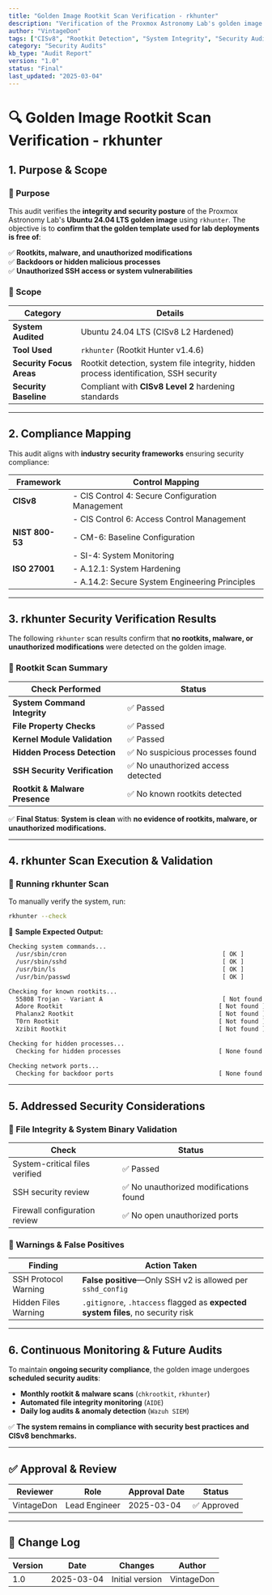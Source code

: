 ```yaml
---
title: "Golden Image Rootkit Scan Verification - rkhunter"
description: "Verification of the Proxmox Astronomy Lab's golden image using rkhunter to confirm system integrity and absence of rootkits, malware, and unauthorized modifications."
author: "VintageDon"
tags: ["CISv8", "Rootkit Detection", "System Integrity", "Security Audit", "Linux Security"]
category: "Security Audits"
kb_type: "Audit Report"
version: "1.0"
status: "Final"
last_updated: "2025-03-04"
---
```


# **🔍 Golden Image Rootkit Scan Verification - rkhunter**

## **1. Purpose & Scope**  

### **🔹 Purpose**  

This audit verifies the **integrity and security posture** of the Proxmox Astronomy Lab's **Ubuntu 24.04 LTS golden image** using `rkhunter`. The objective is to **confirm that the golden template used for lab deployments is free of**:  

✅ **Rootkits, malware, and unauthorized modifications**  
✅ **Backdoors or hidden malicious processes**  
✅ **Unauthorized SSH access or system vulnerabilities**  

### **🔹 Scope**  

| **Category**             | **Details** |
|--------------------------|------------|
| **System Audited**       | Ubuntu 24.04 LTS (CISv8 L2 Hardened) |
| **Tool Used**            | `rkhunter` (Rootkit Hunter v1.4.6) |
| **Security Focus Areas** | Rootkit detection, system file integrity, hidden process identification, SSH security |
| **Security Baseline**    | Compliant with **CISv8 Level 2** hardening standards |

---

## **2. Compliance Mapping**  

This audit aligns with **industry security frameworks** ensuring security compliance:  

| **Framework**    | **Control Mapping** |  
|-----------------|---------------------|  
| **CISv8**       | - CIS Control 4: Secure Configuration Management  |
|                 | - CIS Control 6: Access Control Management  |
| **NIST 800-53** | - CM-6: Baseline Configuration  |
|                 | - SI-4: System Monitoring  |
| **ISO 27001**   | - A.12.1: System Hardening  |
|                 | - A.14.2: Secure System Engineering Principles |

---

## **3. rkhunter Security Verification Results**  

The following `rkhunter` scan results confirm that **no rootkits, malware, or unauthorized modifications** were detected on the golden image.

### **🔹 Rootkit Scan Summary**  

| **Check Performed**                    | **Status** |
|-----------------------------------------|------------|
| **System Command Integrity**           | ✅ Passed |
| **File Property Checks**               | ✅ Passed |
| **Kernel Module Validation**           | ✅ Passed |
| **Hidden Process Detection**           | ✅ No suspicious processes found |
| **SSH Security Verification**          | ✅ No unauthorized access detected |
| **Rootkit & Malware Presence**         | ✅ No known rootkits detected |

✅ **Final Status**: **System is clean** with **no evidence of rootkits, malware, or unauthorized modifications.**

---

## **4. rkhunter Scan Execution & Validation**  

### **🔹 Running rkhunter Scan**  

To manually verify the system, run:

```bash
rkhunter --check
```

📌 **Sample Expected Output:**

```bash
Checking system commands...
  /usr/sbin/cron                                           [ OK ]
  /usr/sbin/sshd                                           [ OK ]
  /usr/bin/ls                                              [ OK ]
  /usr/bin/passwd                                          [ OK ]

Checking for known rootkits...
  55808 Trojan - Variant A                                 [ Not found ]
  Adore Rootkit                                           [ Not found ]
  Phalanx2 Rootkit                                        [ Not found ]
  T0rn Rootkit                                            [ Not found ]
  Xzibit Rootkit                                          [ Not found ]

Checking for hidden processes...
  Checking for hidden processes                           [ None found ]

Checking network ports...
  Checking for backdoor ports                             [ None found ]
```

---

## **5. Addressed Security Considerations**  

### **🔹 File Integrity & System Binary Validation**  

| **Check**               | **Status** |  
|-------------------------|-----------|  
| System-critical files verified | ✅ Passed |  
| SSH security review | ✅ No unauthorized modifications found |  
| Firewall configuration review | ✅ No open unauthorized ports |

### **🔹 Warnings & False Positives**  

| **Finding**            | **Action Taken** |  
|------------------------|-----------------|  
| SSH Protocol Warning   | **False positive**—Only SSH v2 is allowed per `sshd_config` |  
| Hidden Files Warning   | `.gitignore`, `.htaccess` flagged as **expected system files**, no security risk |

---

## **6. Continuous Monitoring & Future Audits**  

To maintain **ongoing security compliance**, the golden image undergoes **scheduled security audits**:

- **Monthly rootkit & malware scans** (`chkrootkit`, `rkhunter`)  
- **Automated file integrity monitoring** (`AIDE`)  
- **Daily log audits & anomaly detection** (`Wazuh SIEM`)  

✅ **The system remains in compliance with security best practices and CISv8 benchmarks.**  

---

## **✅ Approval & Review**  

| **Reviewer** | **Role** | **Approval Date** | **Status** |
|-------------|---------|------------------|------------|
| VintageDon | Lead Engineer | 2025-03-04 | ✅ Approved |

---

## **📜 Change Log**  

| **Version** | **Date** | **Changes** | **Author** |
|------------|---------|-------------|------------|
| 1.0 | 2025-03-04 | Initial version | VintageDon |
